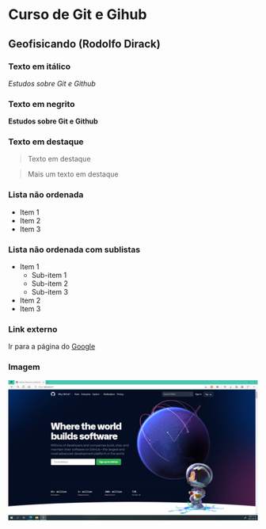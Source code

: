 # Curso de Git e Gihub
## Geofisicando (Rodolfo Dirack)

### Texto em itálico

_Estudos sobre Git e Github_  

### Texto em negrito

**Estudos sobre Git e Github**

### Texto em destaque

> Texto em destaque

> Mais um texto em destaque

### Lista não ordenada

* Item 1
* Item 2
* Item 3

### Lista não ordenada com sublistas

* Item 1
  - Sub-item 1
  - Sub-item 2
  - Sub-item 3
* Item 2
* Item 3

### Link externo

Ir para a página do [Google](https://www.google.com)

### Imagem

![Imagem do Github](https://github.com/betopinheiro1005/curso-git-github-geofisicando/blob/main/github_social.png)

